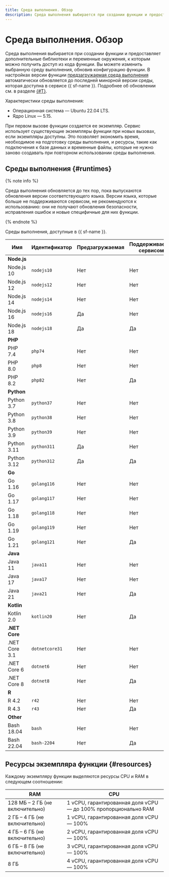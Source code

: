 ```yaml
---
title: Среда выполнения. Обзор
description: Среда выполнения выбирается при создании функции и предоставляет дополнительные библиотеки и переменные окружения, к которым можно получить доступ из кода функции. Вы можете изменить выбранную среду выполнения, обновив конфигурацию функции.
---
```


# Среда выполнения. Обзор

Среда выполнения выбирается при создании функции и предоставляет дополнительные библиотеки и переменные окружения, к которым можно получить доступ из кода функции. Вы можете изменить выбранную среду выполнения, обновив конфигурацию функции. В настройках версии функции [предзагружаемая среда выполнения](./preload-runtime.md) автоматически обновляется до последней минорной версии среды, которая доступна в сервисе {{ sf-name }}. Подробнее об обновлении см. в разделе [{#T}](preload-runtime.md#update).

Характеристики среды выполнения:

- Операционная система — Ubuntu 22.04 LTS.
- Ядро Linux — 5.15.

При первом вызове функции создается ее экземпляр. Сервис использует существующие экземпляры функции при новых вызовах, если экземпляры доступны. Это позволяет экономить время, необходимое на подготовку среды выполнения, и ресурсы, такие как подключения к базе данных и временные файлы, которые не нужно заново создавать при повторном использовании среды выполнения.

## Среды выполнения {#runtimes}

{% note info %}

Среда выполнения обновляется до тех пор, пока выпускаются обновления версии соответствующего языка. Версии языка, которые больше не поддерживаются сервисом, не рекомендуются к использованию: они не получают обновления безопасности, исправления ошибок и новые специфичные для них функции.

{% endnote %}

Среды выполнения, доступные в {{ sf-name }}.

| Имя | Идентификатор | Предзагружаемая | Поддерживается сервисом |
| ---- | ---- | ---- | ---- |
| **Node.js** |  |  |
| Node.js 10 | `nodejs10` | Нет | Нет |
| Node.js 12 | `nodejs12` | Нет | Нет |
| Node.js 14 | `nodejs14` | Нет | Нет |
| Node.js 16 | `nodejs16` | Да | Нет |
| Node.js 18 | `nodejs18` | Да | Да |
| **PHP** |  |  |
| PHP 7.4 | `php74` | Нет | Нет |
| PHP 8.0 | `php8`  | Нет | Нет |
| PHP 8.2 | `php82`  | Нет | Да |
| **Python** |  |  |
| Python 3.7 | `python37` | Нет | Нет |
| Python 3.8 | `python38` | Нет | Нет |
| Python 3.9 | `python39` | Нет | Нет |
| Python 3.11 | `python311` | Да | Нет |
| Python 3.12 | `python312` | Да | Да |
| **Go** |  |  |
| Go 1.16 | `golang116` | Нет | Нет |
| Go 1.17 | `golang117` | Нет | Нет |
| Go 1.18 | `golang118` | Нет | Нет |
| Go 1.19 | `golang119` | Нет | Нет |
| Go 1.21 | `golang121` | Нет | Да |
| **Java** |  |  |
| Java 11 | `java11` | Нет | Нет |
| Java 17 | `java17` | Нет | Нет |
| Java 21 | `java21` | Нет | Да |
| **Kotlin** |  |  |
| Kotlin 2.0 | `kotlin20` | Нет | Да |
| **.NET Core** |  |  |
| .NET Core 3.1 | `dotnetcore31` | Нет | Нет |
| .NET Core 6 | `dotnet6` | Нет | Нет |
| .NET Core 8 | `dotnet8` | Нет | Да |
| **R** |  |  |
| R 4.2 | `r42` | Нет | Нет |
| R 4.3 | `r43` | Нет | Да |
| **Other** |  |  |
| Bash 18.04 | `bash` | Нет | Нет |
| Bash 22.04 | `bash-2204` | Нет | Да |

## Ресурсы экземпляра функции {#resources}

Каждому экземпляру функции выделяются ресурсы CPU и RAM в следующем соотношении:

RAM | CPU
--- | ---
128 МБ – 2 ГБ (не включительно) | 1 vCPU, гарантированная доля vCPU — до 100% пропорционально RAM
2 ГБ – 4 ГБ (не включительно) | 1 vCPU, гарантированная доля vCPU — 100%
4 ГБ – 6 ГБ (не включительно) | 2 vCPU, гарантированная доля vCPU — 100%
6 ГБ – 8 ГБ (не включительно) | 3 vCPU, гарантированная доля vCPU — 100%
8 ГБ | 4 vCPU, гарантированная доля vCPU — 100%
